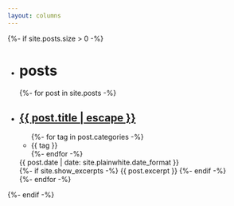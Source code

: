 ```yaml
---
layout: columns
---
```


{%- if site.posts.size > 0 -%}
<ul class="posts">
  <li>
    <h1 id="posts-label">posts</h1>
  </li>

  {%- for post in site.posts -%}
  <li>
    <a class="post-link" href="{{ post.url | relative_url }}">
      <h2 class="post-title">{{ post.title | escape }}</h2>
    </a>
    <div class="post-meta">
      <ul class="post-categories">
        {%- for tag in post.categories -%}
        <li>{{ tag }}</li>
        {%- endfor -%}
      </ul>
      <div class="post-date"><i class="icon-calendar-empty"></i>{{ post.date | date: site.plainwhite.date_format }}</div>
    </div>
    <div class="post">
      {%- if site.show_excerpts -%}
      {{ post.excerpt }}
      {%- endif -%}
    </div>
  </li>
  {%- endfor -%}
</ul>

{%- endif -%}
